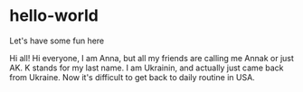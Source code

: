 # hello-world
Let's have some fun here


Hi all!
Hi everyone, 
I am Anna, but all my friends are calling me Annak or just AK. K stands for my last name. I am Ukrainin, and actually just came back from Ukraine. Now it's difficult to get back to daily routine in USA. 
